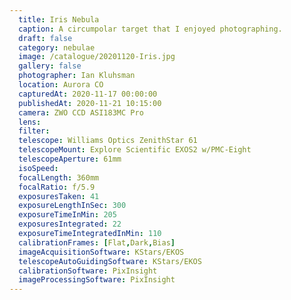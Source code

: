 ```yaml
---
  title: Iris Nebula
  caption: A circumpolar target that I enjoyed photographing.
  draft: false
  category: nebulae
  image: /catalogue/20201120-Iris.jpg
  gallery: false
  photographer: Ian Kluhsman
  location: Aurora CO
  capturedAt: 2020-11-17 00:00:00
  publishedAt: 2020-11-21 10:15:00
  camera: ZWO CCD ASI183MC Pro
  lens: 
  filter:
  telescope: Williams Optics ZenithStar 61
  telescopeMount: Explore Scientific EXOS2 w/PMC-Eight
  telescopeAperture: 61mm
  isoSpeed: 
  focalLength: 360mm
  focalRatio: f/5.9
  exposuresTaken: 41
  exposureLengthInSec: 300
  exposureTimeInMin: 205
  exposuresIntegrated: 22
  exposureTimeIntegratedInMin: 110
  calibrationFrames: [Flat,Dark,Bias]
  imageAcquisitionSoftware: KStars/EKOS
  telescopeAutoGuidingSoftware: KStars/EKOS
  calibrationSoftware: PixInsight
  imageProcessingSoftware: PixInsight
---
```

